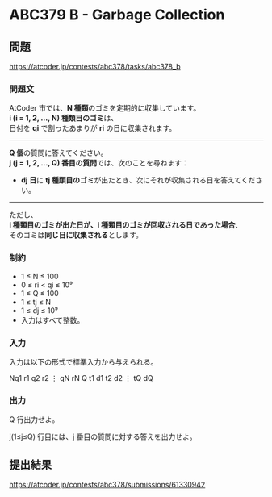 # ABC379 B - Garbage Collection

## 問題
https://atcoder.jp/contests/abc378/tasks/abc378_b

### 問題文

AtCoder 市では、**N 種類**のゴミを定期的に収集しています。  
**i (i = 1, 2, …, N) 種類目のゴミ**は、  
日付を **qi** で割ったあまりが **ri** の日に収集されます。

---

**Q 個**の質問に答えてください。  
**j (j = 1, 2, …, Q) 番目の質問**では、次のことを尋ねます：

- **dj 日**に **tj 種類目のゴミ**が出たとき、次にそれが収集される日を答えてください。

---

ただし、  
**i 種類目のゴミが出た日が、i 種類目のゴミが回収される日であった場合**、  
そのゴミは**同じ日に収集される**とします。


### 制約

- 1 ≤ N ≤ 100
- 0 ≤ ri < qi ≤ 10⁹  
- 1 ≤ Q ≤ 100
- 1 ≤ tj ≤ N
- 1 ≤ dj ≤ 10⁹
- 入力はすべて整数。

### 入力

入力は以下の形式で標準入力から与えられる。

Nq1 r1
​q2 r2
⋮
qN rN
​Q
t1 d1
​t2 d2
​⋮
tQ dQ

### 出力

Q 行出力せよ。

j(1≤j≤Q) 行目には、j 番目の質問に対する答えを出力せよ。

## 提出結果

https://atcoder.jp/contests/abc378/submissions/61330942

